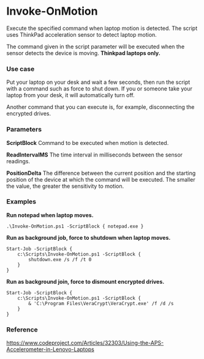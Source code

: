 # Invoke-OnMotion
Execute the specified command when laptop motion is detected.
The script uses ThinkPad acceleration sensor to detect laptop motion.

The command given in the script parameter will be executed when the sensor detects the device is moving. **Thinkpad laptops only.**

### Use case
Put your laptop on your desk and wait a few seconds, then run the script with a command such as force to shut down. If you or someone take your laptop from your desk, it will automatically turn off.

Another command that you can execute is, for example, disconnecting the encrypted drives.

### Parameters
**ScriptBlock**
Command to be executed when motion is detected.

**ReadIntervalMS**
The time interval in milliseconds between the sensor readings.

**PositionDelta**
The difference between the current position and the starting position of the device at which the command will be executed. 
The smaller the value, the greater the sensitivity to motion.

### Examples
**Run notepad when laptop moves.**
```
.\Invoke-OnMotion.ps1 -ScriptBlock { notepad.exe }
```

**Run as background job, force to shutdown when laptop moves.**
```
Start-Job -ScriptBlock { 
    c:\Scripts\Invoke-OnMotion.ps1 -ScriptBlock { 
        shutdown.exe /s /f /t 0
    }
}
```
**Run as background join, force to dismount encrypted drives.**
```
Start-Job -ScriptBlock { 
    c:\Scripts\Invoke-OnMotion.ps1 -ScriptBlock { 
        & 'C:\Program Files\VeraCrypt\VeraCrypt.exe' /f /d /s
    }
}
```
### Reference
https://www.codeproject.com/Articles/32303/Using-the-APS-Accelerometer-in-Lenovo-Laptops

